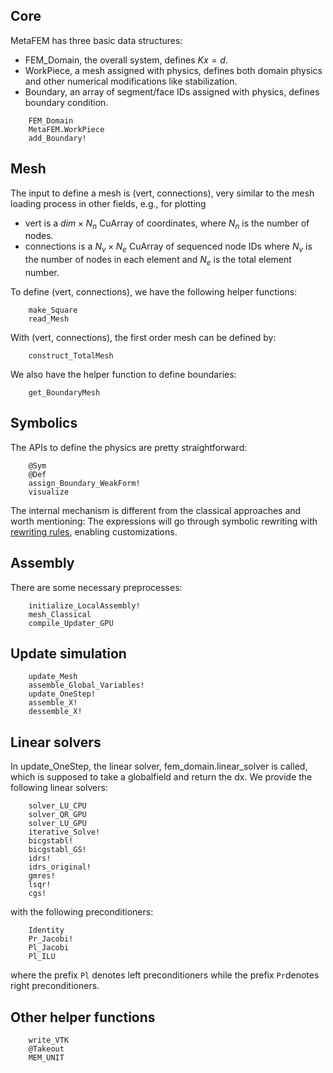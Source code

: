 ## Core
MetaFEM has three basic data structures:
* FEM_Domain, the overall system, defines $Kx=d$.
* WorkPiece, a mesh assigned with physics, defines both domain physics and other numerical modifications like stabilization.
* Boundary, an array of segment/face IDs assigned with physics, defines boundary condition.
```@docs
    FEM_Domain
    MetaFEM.WorkPiece
    add_Boundary!
```
## Mesh
The input to define a mesh is (vert, connections), very similar to the mesh loading process in other fields, e.g., for plotting
* vert is a $dim \times N_n$ CuArray of coordinates, where $N_n$ is the number of nodes.
* connections is a $N_v \times N_e$ CuArray of sequenced node IDs where $N_v$ is the number of nodes in each element and $N_e$ is the total element number.

To define (vert, connections), we have the following helper functions:
```@docs
    make_Square
    read_Mesh
```
With (vert, connections), the first order mesh can be defined by:
```@docs
    construct_TotalMesh
```
We also have the helper function to define boundaries:
```@docs
    get_BoundaryMesh
```

## Symbolics
The APIs to define the physics are pretty straightforward:
```@docs
    @Sym
    @Def
    assign_Boundary_WeakForm!
    visualize
```
The internal mechanism is different from the classical approaches and worth mentioning: The expressions will go through symbolic rewriting
with [rewriting rules](https://github.com/jxx2/MetaFEM.jl/blob/main/src/symbolics/101_Simplify_Rule.jl), enabling customizations.

## Assembly
There are some necessary preprocesses:
```@docs
    initialize_LocalAssembly!
    mesh_Classical
    compile_Updater_GPU
```

## Update simulation
```@docs
    update_Mesh
    assemble_Global_Variables!
    update_OneStep!
    assemble_X!
    dessemble_X!
```

## Linear solvers
In update\_OneStep, the linear solver, fem\_domain.linear\_solver is called, which is supposed to take a globalfield and return the dx.
We provide the following linear solvers:
```@docs
    solver_LU_CPU
    solver_QR_GPU
    solver_LU_GPU
    iterative_Solve!
    bicgstabl!
    bicgstabl_GS!
    idrs!
    idrs_original!
    gmres!
    lsqr!
    cgs!
```
with the following preconditioners:
```@docs
    Identity
    Pr_Jacobi!
    Pl_Jacobi
    Pl_ILU
```
where the prefix `Pl` denotes left preconditioners while the prefix `Pr`denotes right preconditioners. 

## Other helper functions
```@docs
    write_VTK
    @Takeout
    MEM_UNIT
```
